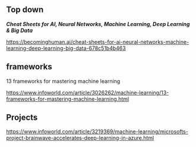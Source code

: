## Top down

***Cheat Sheets for AI, Neural Networks, Machine Learning, Deep Learning & Big Data***

https://becominghuman.ai/cheat-sheets-for-ai-neural-networks-machine-learning-deep-learning-big-data-678c51b4b463

## frameworks

13 frameworks for mastering machine learning

https://www.infoworld.com/article/3026262/machine-learning/13-frameworks-for-mastering-machine-learning.html

## Projects
https://www.infoworld.com/article/3219369/machine-learning/microsofts-project-brainwave-accelerates-deep-learning-in-azure.html
